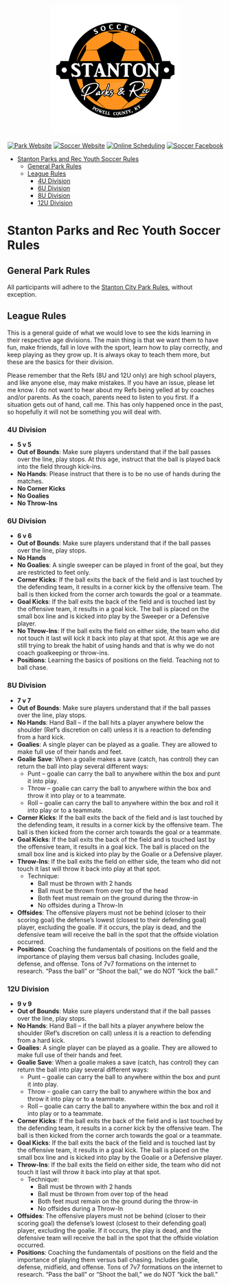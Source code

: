 <p align="center">
  <img src="../../../Assets/Images/Logos/Soccer-1_1-Color-Transparent-Logo.png" alt="Soccer Logo" width="300"/>
</p>

<center>

[![Park Website](https://img.shields.io/badge/park_website-77a459?style=for-the-badge&logo=About.me&logoColor=white)](https://www.stantonky.gov/parks/)  [![Soccer Website](https://img.shields.io/badge/soccer_website-FF931E?style=for-the-badge&logo=About.me&logoColor=white)](https://www.stantonky.gov/park-soccer/)  [![Online Scheduling](https://img.shields.io/badge/online_scheduling-3e83c7?style=for-the-badge&logo=About.me&logoColor=white)](http://www.quickscores.com/StantonCityPark/)    [![Soccer Facebook](https://img.shields.io/badge/Soccer_Facebook_page-1877F2?style=for-the-badge&logo=facebook&logoColor=white)](https://www.facebook.com/StantonParksAndRecSoccer)

</center>

- [Stanton Parks and Rec Youth Soccer Rules](#stanton-parks-and-rec-youth-soccer-rules)
  - [General Park Rules](#general-park-rules)
  - [League Rules](#league-rules)
    - [4U Division](#4u-division)
    - [6U Division](#6u-division)
    - [8U Division](#8u-division)
    - [12U Division](#12u-division)

# Stanton Parks and Rec Youth Soccer Rules

## General Park Rules

All participants will adhere to the [Stanton City Park Rules](../../README.md), without exception.

## League Rules

This is a general guide of what we would love to see the kids learning in their respective age divisions. The main thing is that we want them to have fun, make friends, fall in love with the sport, learn how to play correctly, and keep playing as they grow up. It is always okay to teach them more, but these are the basics for their division.

Please remember that the Refs (8U and 12U only) are high school players, and like anyone else, may make mistakes. If you have an issue, please let me know. I do not want to hear about my Refs being yelled at by coaches and/or parents. As the coach, parents need to listen to you first. If a situation gets out of hand, call me. This has only happened once in the past, so hopefully it will not be something you will deal with.

### 4U Division

- **5 v 5**
- **Out of Bounds**: Make sure players understand that if the ball passes over the line, play stops. At this age, instruct that the ball is played back into the field through kick-ins.
- **No Hands**: Please instruct that there is to be no use of hands during the matches.
- **No Corner Kicks**
- **No Goalies**
- **No Throw-Ins**

### 6U Division

- **6 v 6**
- **Out of Bounds**: Make sure players understand that if the ball passes over the line, play stops.
- **No Hands**
- **No Goalies**: A single sweeper can be played in front of the goal, but they are restricted to feet only.
- **Corner Kicks**: If the ball exits the back of the field and is last touched by the defending team, it results in a corner kick by the offensive team. The ball is then kicked from the corner arch towards the goal or a teammate.
- **Goal Kicks**: If the ball exits the back of the field and is touched last by the offensive team, it results in a goal kick. The ball is placed on the small box line and is kicked into play by the Sweeper or a Defensive player.
- **No Throw-Ins**: If the ball exits the field on either side, the team who did not touch it last will kick it back into play at that spot. At this age we are still trying to break the habit of using hands and that is why we do not coach goalkeeping or throw-ins.
- **Positions**: Learning the basics of positions on the field. Teaching not to ball chase.

### 8U Division

- **7 v 7**
- **Out of Bounds**: Make sure players understand that if the ball passes over the line, play stops.
- **No Hands**: Hand Ball – if the ball hits a player anywhere below the shoulder (Ref’s discretion on call) unless it is a reaction to defending from a hard kick.
- **Goalies**: A single player can be played as a goalie. They are allowed to make full use of their hands and feet.
- **Goalie Save**: When a goalie makes a save (catch, has control) they can return the ball into play several different ways:
  - Punt – goalie can carry the ball to anywhere within the box and punt it into play.
  - Throw – goalie can carry the ball to anywhere within the box and throw it into play or to a teammate.
  - Roll – goalie can carry the ball to anywhere within the box and roll it into play or to a teammate.
- **Corner Kicks**: If the ball exits the back of the field and is last touched by the defending team, it results in a corner kick by the offensive team. The ball is then kicked from the corner arch towards the goal or a teammate.
- **Goal Kicks**: If the ball exits the back of the field and is touched last by the offensive team, it results in a goal kick. The ball is placed on the small box line and is kicked into play by the Goalie or a Defensive player.
- **Throw-Ins**: If the ball exits the field on either side, the team who did not touch it last will throw it back into play at that spot.
  - Technique:
    - Ball must be thrown with 2 hands
    - Ball must be thrown from over top of the head
    - Both feet must remain on the ground during the throw-in
    - No offsides during a Throw-In
- **Offsides**: The offensive players must not be behind (closer to their scoring goal) the defense’s lowest (closest to their defending goal) player, excluding the goalie. If it occurs, the play is dead, and the defensive team will receive the ball in the spot that the offside violation occurred.
- **Positions**: Coaching the fundamentals of positions on the field and the importance of playing them versus ball chasing. Includes goalie, defense, and offense. Tons of 7v7 formations on the internet to research. “Pass the ball” or “Shoot the ball,” we do NOT “kick the ball.”

### 12U Division

- **9 v 9**
- **Out of Bounds**: Make sure players understand that if the ball passes over the line, play stops.
- **No Hands**: Hand Ball – if the ball hits a player anywhere below the shoulder (Ref’s discretion on call) unless it is a reaction to defending from a hard kick.
- **Goalies**: A single player can be played as a goalie. They are allowed to make full use of their hands and feet.
- **Goalie Save**: When a goalie makes a save (catch, has control) they can return the ball into play several different ways:
  - Punt – goalie can carry the ball to anywhere within the box and punt it into play.
  - Throw – goalie can carry the ball to anywhere within the box and throw it into play or to a teammate.
  - Roll – goalie can carry the ball to anywhere within the box and roll it into play or to a teammate.
- **Corner Kicks**: If the ball exits the back of the field and is last touched by the defending team, it results in a corner kick by the offensive team. The ball is then kicked from the corner arch towards the goal or a teammate.
- **Goal Kicks**: If the ball exits the back of the field and is touched last by the offensive team, it results in a goal kick. The ball is placed on the small box line and is kicked into play by the Goalie or a Defensive player.
- **Throw-Ins**: If the ball exits the field on either side, the team who did not touch it last will throw it back into play at that spot.
  - Technique:
    - Ball must be thrown with 2 hands
    - Ball must be thrown from over top of the head
    - Both feet must remain on the ground during the throw-in
    - No offsides during a Throw-In
- **Offsides**: The offensive players must not be behind (closer to their scoring goal) the defense’s lowest (closest to their defending goal) player, excluding the goalie. If it occurs, the play is dead, and the defensive team will receive the ball in the spot that the offside violation occurred.
- **Positions**: Coaching the fundamentals of positions on the field and the importance of playing them versus ball chasing. Includes goalie, defense, midfield, and offense. Tons of 7v7 formations on the internet to research. “Pass the ball” or “Shoot the ball,” we do NOT “kick the ball.”

